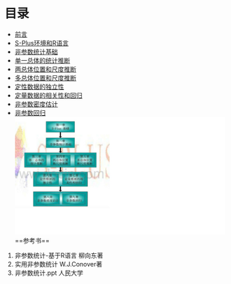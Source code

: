 
# 目录

 - [前言](https://github.com/zkjiang/-/blob/master/docs/NoStatisticsS/%E5%89%8D%E8%A8%80)
 - [S-Plus环境和R语言](https://github.com/zkjiang/-/blob/master/docs/NoStatisticsS/S-Plus%E7%8E%AF%E5%A2%83%E5%92%8CR%E8%AF%AD%E8%A8%80.md)
 - [非参数统计基础](https://github.com/zkjiang/-/blob/master/docs/NoStatisticsS/%E9%9D%9E%E5%8F%82%E6%95%B0%E7%BB%9F%E8%AE%A1%E5%9F%BA%E7%A1%80.md)
 - [单一总体的统计推断](https://github.com/zkjiang/-/blob/master/docs/NoStatisticsS/%E5%8D%95%E4%B8%80%E6%80%BB%E4%BD%93%E7%9A%84%E7%BB%9F%E8%AE%A1%E6%8E%A8%E6%96%AD.md)
 - [两总体位置和尺度推断](https://github.com/zkjiang/-/blob/master/docs/NoStatisticsS/%E4%B8%A4%E6%80%BB%E4%BD%93%E4%BD%8D%E7%BD%AE%E5%92%8C%E5%B0%BA%E5%BA%A6%E6%8E%A8%E6%96%AD.md)
 - [多总体位置和尺度推断](https://github.com/zkjiang/-/blob/master/docs/NoStatisticsS/%E5%A4%9A%E6%80%BB%E4%BD%93%E4%BD%8D%E7%BD%AE%E5%92%8C%E5%B0%BA%E5%BA%A6%E6%8E%A8%E6%96%AD.md)
 - [定性数据的独立性](https://github.com/zkjiang/-/blob/master/docs/NoStatisticsS/%E5%AE%9A%E6%80%A7%E6%95%B0%E6%8D%AE%E7%9A%84%E7%8B%AC%E7%AB%8B%E6%80%A7.md)
 - [定量数据的相关性和回归](https://github.com/zkjiang/-/blob/master/docs/NoStatisticsS/%E5%AE%9A%E9%87%8F%E6%95%B0%E6%8D%AE%E7%9A%84%E7%9B%B8%E5%85%B3%E6%80%A7%E5%92%8C%E5%9B%9E%E5%BD%92.md)
 - [非参数密度估计](https://github.com/zkjiang/-/blob/master/docs/NoStatisticsS/%E9%9D%9E%E5%8F%82%E6%95%B0%E5%AF%86%E5%BA%A6%E4%BC%B0%E8%AE%A1.md)
 - [非参数回归](https://github.com/zkjiang/-/blob/master/docs/NoStatisticsS/%E9%9D%9E%E5%8F%82%E6%95%B0%E5%9B%9E%E5%BD%92.md)
![enter description here](https://github.com/zkjiang/-/blob/master/imgstorage/123.jpg)
==参考书==
 1. 非参数统计-基于R语言          柳向东著
 2. 实用非参数统计                W.J.Conover著
 3. 非参数统计.ppt               人民大学
